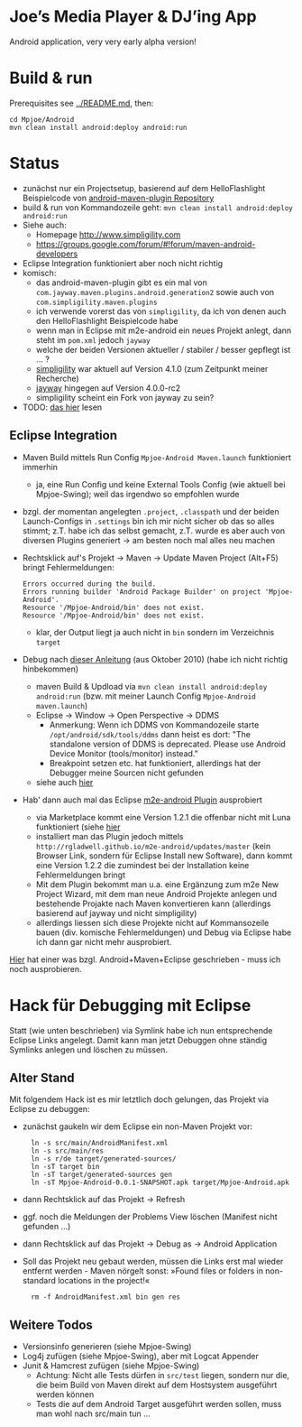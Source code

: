 Joe’s Media Player & DJ’ing App
===============================

Android application, very very early alpha version!


Build & run
===========

Prerequisites see [../README.md](../README.md), then:

    cd Mpjoe/Android
    mvn clean install android:deploy android:run


Status
======
* zunächst nur ein Projectsetup, basierend auf dem HelloFlashlight Beispielcode von [android-maven-plugin Repository](https://github.com/simpligility/android-maven-plugin)
* build & run von Kommandozeile geht:  `mvn clean install android:deploy android:run`
* Siehe auch:
  * Homepage http://www.simpligility.com
  * https://groups.google.com/forum/#!forum/maven-android-developers
* Eclipse Integration funktioniert aber noch nicht richtig
* komisch:
  * das android-maven-plugin gibt es ein mal von `com.jayway.maven.plugins.android.generation2` sowie auch von `com.simpligility.maven.plugins`
  * ich verwende vorerst das von `simpligility`, da ich von denen auch den HelloFlashlight Beispielcode habe
  * wenn man in Eclipse mit m2e-android ein neues Projekt anlegt, dann steht im `pom.xml` jedoch `jayway`
  * welche der beiden Versionen aktueller / stabiler / besser gepflegt ist ... ?
  * [simpligility](http://mvnrepository.com/artifact/com.jayway.maven.plugins.android.generation2/android-maven-plugin) war aktuell auf Version 4.1.0 (zum Zeitpunkt meiner Recherche)
  * [jayway](http://mvnrepository.com/artifact/com.simpligility.maven.plugins/android-maven-plugin) hingegen auf Version 4.0.0-rc2
  * simpligility scheint ein Fork von jayway zu sein?
* TODO: [das hier](http://books.sonatype.com/mvnref-book/reference/android-dev.html) lesen

Eclipse Integration
-------------------
* Maven Build mittels Run Config `Mpjoe-Android Maven.launch` funktioniert immerhin
  * ja, eine Run Config und keine External Tools Config (wie aktuell bei Mpjoe-Swing); weil das irgendwo so empfohlen wurde
* bzgl. der momentan angelegten `.project`, `.classpath` und der beiden Launch-Configs in `.settings` bin ich mir nicht sicher ob das so alles stimmt; z.T. habe ich das selbst gemacht, z.T. wurde es aber auch von diversen Plugins generiert → am besten noch mal alles neu machen
* Rechtsklick auf's Projekt → Maven → Update Maven Project (Alt+F5) bringt Fehlermeldungen:

      Errors occurred during the build.
      Errors running builder 'Android Package Builder' on project 'Mpjoe-Android'.
      Resource '/Mpjoe-Android/bin' does not exist.
      Resource '/Mpjoe-Android/bin' does not exist.

  * klar, der Output liegt ja auch nicht in `bin` sondern im Verzeichnis `target`

* Debug nach [dieser Anleitung](https://code.google.com/p/maven-android-plugin/wiki/Debug) (aus Oktober 2010) (habe ich nicht richtig hinbekommen)
  * maven Build & Updload via `mvn clean install android:deploy android:run` (bzw. mit meiner Launch Config `Mpjoe-Android maven.launch`)
  * Eclipse → Window → Open Perspective → DDMS
    * Anmerkung: Wenn ich DDMS von Kommandozeile starte `/opt/android/sdk/tools/ddms` dann heist es dort: "The standalone version of DDMS is deprecated. Please use Android Device Monitor (tools/monitor) instead."
    * Breakpoint setzen etc. hat funktioniert, allerdings hat der Debugger meine Sourcen nicht gefunden
  * siehe auch [hier](http://developer.android.com/tools/debugging/ddms.html)

* Hab' dann auch mal das Eclipse [m2e-android Plugin](http://rgladwell.github.io/m2e-android/) ausprobiert
  * via Marketplace kommt eine Version 1.2.1 die offenbar nicht mit Luna funktioniert (siehe [hier](https://github.com/rgladwell/m2e-android/issues/226)
  * installiert man das Plugin jedoch mittels `http://rgladwell.github.io/m2e-android/updates/master` (kein Browser Link, sondern für Eclipse Install new Software), dann kommt eine Version 1.2.2 die zumindest bei der Installation keine Fehlermeldungen bringt
  * Mit dem Plugin bekommt man u.a. eine Ergänzung zum m2e New Project Wizard, mit dem man neue Android Projekte anlegen und bestehende Projakte nach Maven konvertieren kann (allerdings basierend auf jayway und nicht simpligility)
  * allerdings liessen sich diese Projekte nicht auf Kommansozeile bauen (div. komische Fehlermeldungen) und Debug via Eclipse habe ich dann gar nicht mehr ausprobiert.

[Hier](http://www.tikalk.com/devops/android-eclipse-maven/) hat einer was bzgl. Android+Maven+Eclipse geschrieben - muss ich noch ausprobieren.


Hack für Debugging mit Eclipse
==============================

Statt (wie unten beschrieben) via Symlink habe ich nun entsprechende Eclipse Links angelegt. Damit kann man jetzt Debuggen ohne ständig Symlinks anlegen und löschen zu müssen.

Alter Stand
-----------

Mit folgendem Hack ist es mir letztlich doch gelungen, das Projekt via Eclipse zu debuggen:

* zunächst gaukeln wir dem Eclipse ein non-Maven Projekt vor:

        ln -s src/main/AndroidManifest.xml
        ln -s src/main/res
        ln -s r/de target/generated-sources/
        ln -sT target bin
        ln -sT target/generated-sources gen
        ln -sT Mpjoe-Android-0.0.1-SNAPSHOT.apk target/Mpjoe-Android.apk

* dann Rechtsklick auf das Projekt → Refresh
* ggf. noch die Meldungen der Problems View löschen (Manifest nicht gefunden ...)
* dann Rechtsklick auf das Projekt → Debug as → Android Application
* Soll das Projekt neu gebaut werden, müssen die Links erst mal wieder entfernt werden - Maven nörgelt sonst: »Found files or folders in non-standard locations in the project!«

        rm -f AndroidManifest.xml bin gen res


Weitere Todos
-------------
* Versionsinfo generieren (siehe Mpjoe-Swing)
* Log4j zufügen (siehe Mpjoe-Swing), aber mit Logcat Appender
* Junit & Hamcrest zufügen (siehe Mpjoe-Swing)
  * Achtung: Nicht alle Tests dürfen in `src/test` liegen, sondern nur die, die beim Build von Maven direkt auf dem Hostsystem ausgeführt werden können
  * Tests die auf dem Android Target ausgeführt werden sollen, muss man wohl nach src/main tun ...
